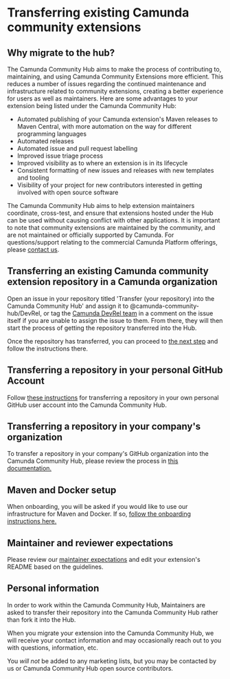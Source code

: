# Transferring existing Camunda community extensions


## Why migrate to the hub?

The Camunda Community Hub aims to make the process of contributing to, maintaining, and using Camunda Community Extensions more efficient. This reduces a number of issues regarding the continued maintenance and infrastructure related to community extensions, creating a better experience for users as well as maintainers. Here are some advantages to your extension being listed under the Camunda Community Hub:

* Automated publishing of your Camunda extension's Maven releases to Maven Central, with more automation on the way for different programming languages
* Automated releases
* Automated issue and pull request labelling 
* Improved issue triage process 
* Improved visibility as to where an extension is in its lifecycle
* Consistent formatting of new issues and releases with new templates and tooling
* Visibility of your project for new contributors interested in getting involved with open source software

The Camunda Community Hub aims to help extension maintainers coordinate, cross-test, and ensure that extensions hosted under the Hub can be used without causing conflict with other applications. It is important to note that community extensions are maintained by the community, and are not maintained or officially supported by Camunda. For questions/support relating to the commercial Camunda Platform offerings, please [contact us](https://camunda.com/contact/).

## Transferring an existing Camunda community extension repository in a Camunda organization

Open an issue in your repository titled 'Transfer (your repository) into the Camunda Community Hub' and assign it to @camunda-community-hub/DevRel, or tag the [Camunda DevRel team](https://github.com/orgs/camunda-community-hub/teams/devrel) in a comment on the issue itself if you are unable to assign the issue to them. From there, they will then start the process of getting the repository transferred into the Hub. 

Once the repository has transferred, you can proceed to [the next step](https://github.com/camunda-community-hub/community/blob/main/README.md#what-to-include-in-your-extensions-readme-file) and follow the instructions there.

## Transferring a repository in your personal GitHub Account

Follow [these instructions](https://docs.github.com/en/github/administering-a-repository/transferring-a-repository#transferring-a-repository-owned-by-your-user-account) for transferring a repository in your own personal GitHub user account into the Camunda Community Hub. 

## Transferring a repository in your company's organization

To transfer a repository in your company's GitHub organization into the Camunda Community Hub, please review the process in [this documentation.](https://docs.github.com/en/github/administering-a-repository/transferring-a-repository#transferring-a-repository-owned-by-your-organization)

## Maven and Docker setup
When onboarding, you will be asked if you would like to use our infrastructure for Maven and Docker. If so, [follow the onboarding instructions here. ](#automated-releases---maven--docker)


## Maintainer and reviewer expectations

Please review our [maintainer expectations](maintainer-reviewer-expectations.md) and edit your extension's README based on the guidelines.

## Personal information

In order to work within the Camunda Community Hub, Maintainers are asked to transfer their repository into the Camunda Community Hub rather than fork it into the Hub. 

When you migrate your extension into the Camunda Community Hub, we will receive your contact information and may occasionally reach out to you with questions, information, etc. 

You *will not* be added to any marketing lists, but you may be contacted by us or Camunda Community Hub open source contributors.

